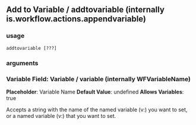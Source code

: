 
## Add to Variable / addtovariable (internally is.workflow.actions.appendvariable)

### usage
`addtovariable [???]`

### arguments
### Variable Field: Variable / variable (internally WFVariableName)
**Placeholder**: Variable Name
**Default Value**: undefined
**Allows Variables**: true


Accepts a string with the name of the named variable (v:) you want to set,
or a named variable (v:) that you want to set.

